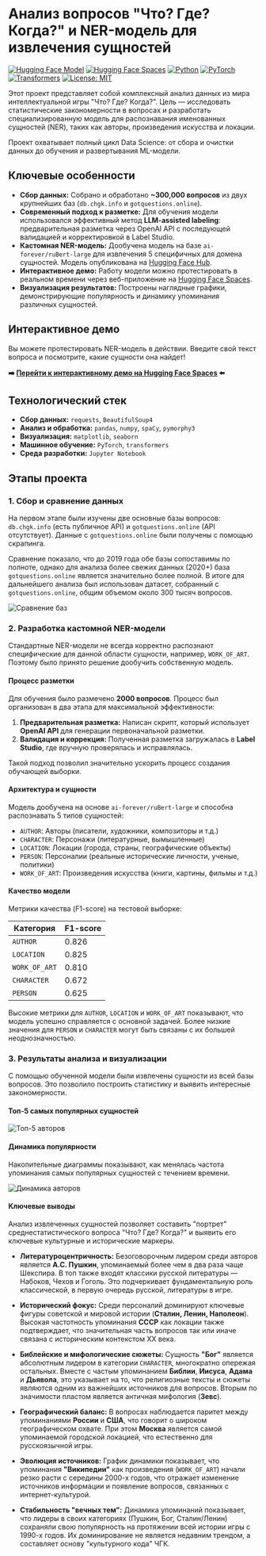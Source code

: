 # Анализ вопросов "Что? Где? Когда?" и NER-модель для извлечения сущностей
[![Hugging Face Model](https://img.shields.io/badge/%F0%9F%A4%97%20Hugging%20Face-Model-blue)](https://huggingface.co/borisMI/ChGK_NER)
[![Hugging Face Spaces](https://img.shields.io/badge/%F0%9F%A4%97%20Spaces-Demo-yellow)](https://huggingface.co/spaces/borisMI/ChGK_NER_demo)
[![Python](https.img.shields.io/badge/Python-3.8+-blue.svg)](https://www.python.org/downloads/)
[![PyTorch](https://img.shields.io/badge/PyTorch-%23EE4C2C.svg?logo=pytorch&logoColor=white)](https://pytorch.org/)
[![Transformers](https://img.shields.io/badge/🤗-Transformers-yellow.svg)](https://github.com/huggingface/transformers)
[![License: MIT](https://img.shields.io/badge/License-MIT-green.svg)](https://opensource.org/licenses/MIT)

Этот проект представляет собой комплексный анализ данных из мира интеллектуальной игры "Что? Где? Когда?". Цель — исследовать статистические закономерности в вопросах и разработать специализированную модель для распознавания именованных сущностей (NER), таких как авторы, произведения искусства и локации.

Проект охватывает полный цикл Data Science: от сбора и очистки данных до обучения и развертывания ML-модели.

## Ключевые особенности

*   **Сбор данных:** Собрано и обработано **~300,000 вопросов** из двух крупнейших баз (`db.chgk.info` и `gotquestions.online`).
*   **Современный подход к разметке:** Для обучения модели использовался эффективный метод **LLM-assisted labeling**: предварительная разметка через OpenAI API с последующей валидацией и корректировкой в Label Studio.
*   **Кастомная NER-модель:** Дообучена модель на базе `ai-forever/ruBert-large` для извлечения 5 специфичных для домена сущностей. Модель опубликована на [Hugging Face Hub](https://huggingface.co/borisMI/ChGK_NER).
*   **Интерактивное демо:** Работу модели можно протестировать в реальном времени через веб-приложение на [Hugging Face Spaces](https://huggingface.co/spaces/borisMI/ChGK_NER_demo).
*   **Визуализация результатов:** Построены наглядные графики, демонстрирующие популярность и динамику упоминания различных сущностей.

## Интерактивное демо

Вы можете протестировать NER-модель в действии. Введите свой текст вопроса и посмотрите, какие сущности она найдет!

**➡️ [Перейти к интерактивному демо на Hugging Face Spaces](https://huggingface.co/spaces/borisMI/ChGK_NER_demo) ⬅️**

## Технологический стек

*   **Сбор данных:** `requests`, `BeautifulSoup4`
*   **Анализ и обработка:** `pandas`, `numpy`, `spaCy`, `pymorphy3`
*   **Визуализация:** `matplotlib`, `seaborn`
*   **Машинное обучение:** `PyTorch`, `transformers`
*   **Среда разработки:** `Jupyter Notebook`

## Этапы проекта

### 1. Сбор и сравнение данных

На первом этапе были изучены две основные базы вопросов: `db.chgk.info` (есть публичное API) и `gotquestions.online` (API отсутствует). Данные с `gotquestions.online` были получены с помощью скрапинга.

Сравнение показало, что до 2019 года обе базы сопоставимы по полноте, однако для анализа более свежих данных (2020+) база `gotquestions.online` является значительно более полной. В итоге для дальнейшего анализа был использован датасет, собранный с `gotquestions.online`, общим объемом около 300 тысяч вопросов.

![Сравнение баз](results/images/gq_vs_db.png)

### 2. Разработка кастомной NER-модели

Стандартные NER-модели не всегда корректно распознают специфические для данной области сущности, например, `WORK_OF_ART`. Поэтому было принято решение дообучить собственную модель.

#### Процесс разметки

Для обучения было размечено **2000 вопросов**. Процесс был организован в два этапа для максимальной эффективности:
1.  **Предварительная разметка:** Написан скрипт, который использует **OpenAI API** для генерации первоначальной разметки.
2.  **Валидация и коррекция:** Полученная разметка загружалась в **Label Studio**, где вручную проверялась и исправлялась.

Такой подход позволил значительно ускорить процесс создания обучающей выборки.

#### Архитектура и сущности

Модель дообучена на основе `ai-forever/ruBert-large` и способна распознавать 5 типов сущностей:
*   `AUTHOR`: Авторы (писатели, художники, композиторы и т.д.)
*   `CHARACTER`: Персонажи (литературные, вымышленные)
*   `LOCATION`: Локации (города, страны, географические объекты)
*   `PERSON`: Персоналии (реальные исторические личности, ученые, политики)
*   `WORK_OF_ART`: Произведения искусства (книги, картины, фильмы и т.д.)

#### Качество модели

Метрики качества (F1-score) на тестовой выборке:

| Категория     | F1-score |
|---------------|----------|
| `AUTHOR`      | 0.826    |
| `LOCATION`    | 0.825    |
| `WORK_OF_ART` | 0.810    |
| `CHARACTER`   | 0.672    |
| `PERSON`      | 0.625    |

Высокие метрики для `AUTHOR`, `LOCATION` и `WORK_OF_ART` показывают, что модель успешно справляется с основной задачей. Более низкие значения для `PERSON` и `CHARACTER` могут быть связаны с их большей неоднозначностью.

### 3. Результаты анализа и визуализации

С помощью обученной модели были извлечены сущности из всей базы вопросов. Это позволило построить статистику и выявить интересные закономерности.

#### Топ-5 самых популярных сущностей
![Топ-5 авторов](results/images/ner_top.png)


#### Динамика популярности

Накопительные диаграммы показывают, как менялась частота упоминания самых популярных сущностей с течением времени.

![Динамика авторов](results/images/ner_top_time.png)


#### Ключевые выводы

Анализ извлеченных сущностей позволяет составить "портрет" среднестатистического вопроса "Что? Где? Когда?" и выявить его ключевые культурные и исторические маркеры.

*   **Литературоцентричность:** Безоговорочным лидером среди авторов является **А.С. Пушкин**, упоминаемый более чем в два раза чаще Шекспира. В топ также входят классики русской литературы — Набоков, Чехов и Гоголь. Это подчеркивает фундаментальную роль классической, в первую очередь русской, литературы в игре.

*   **Исторический фокус:** Среди персоналий доминируют ключевые фигуры советской и мировой истории (**Сталин, Ленин, Наполеон**). Высокая частотность упоминания **СССР** как локации также подтверждает, что значительная часть вопросов так или иначе связана с историческим контекстом XX века.

*   **Библейские и мифологические сюжеты:** Сущность **"Бог"** является абсолютным лидером в категории `CHARACTER`, многократно опережая остальных. Вместе с частым упоминанием **Библии**, **Иисуса**, **Адама** и **Дьявола**, это указывает на то, что религиозные тексты и сюжеты являются одним из важнейших источников для вопросов. Вторым по значимости пластом является античная мифология (**Зевс**).

*   **Географический баланс:** В вопросах наблюдается паритет между упоминаниями **России** и **США**, что говорит о широком географическом охвате. При этом **Москва** является самой упоминаемой городской локацией, что естественно для русскоязычной игры.

*   **Эволюция источников:** График динамики показывает, что упоминания **"Википедии"** как произведения (`WORK_OF_ART`) начали резко расти с середины 2000-х годов, что отражает изменение источников информации и появление вопросов, связанных с интернет-культурой.

*   **Стабильность "вечных тем":** Динамика упоминаний показывает, что лидеры в своих категориях (Пушкин, Бог, Сталин/Ленин) сохраняли свою популярность на протяжении всей истории игры с 1990-х годов. Их доминирование не является недавним трендом, а составляет основу "культурного кода" ЧГК.

